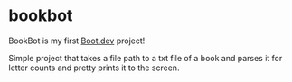 # bookbot

BookBot is my first [Boot.dev](https://www.boot.dev) project!

Simple project that takes a file path to a txt file of a book and parses it for letter counts and pretty prints it to the screen.

